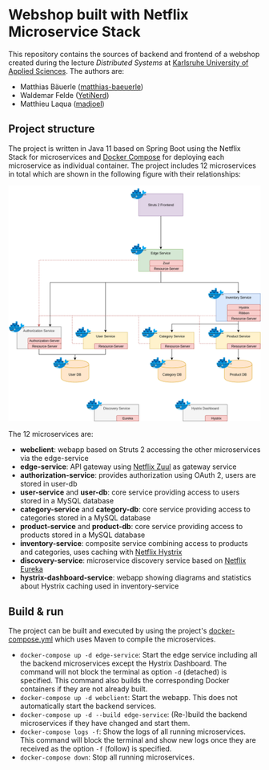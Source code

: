 # Webshop built with Netflix Microservice Stack

This repository contains the sources of backend and frontend of a webshop created during the lecture *Distributed Systems* at [Karlsruhe University of Applied Sciences](https://www.hs-karlsruhe.de/). The authors are:

- Matthias Bäuerle ([matthias-baeuerle](https://github.com/matthias-baeuerle))
- Waldemar Felde ([YetiNerd](https://github.com/YetiNerd))
- Matthieu Laqua ([madjoel](https://github.com/madjoel))

## Project structure

The project is written in Java 11 based on Spring Boot using the Netflix Stack for microservices and [Docker Compose](https://docs.docker.com/compose/) for deploying each microservice as individual container. The project includes 12 microservices in total which are shown in the following figure with their relationships:

![webshop architecture](docs/webshop-architecture.png)

The 12 microservices are:

- **webclient**: webapp based on Struts 2 accessing the other microservices via the edge-service
- **edge-service**: API gateway using [Netflix Zuul](https://github.com/Netflix/zuul) as gateway service
- **authorization-service**: provides authorization using OAuth 2, users are stored in user-db
- **user-service** and **user-db**: core service providing access to users stored in a MySQL database
- **category-service** and **category-db**: core service providing access to categories stored in a MySQL database
- **product-service** and **product-db**: core service providing access to products stored in a MySQL database
- **inventory-service**: composite service combining access to products and categories, uses caching with [Netflix Hystrix](https://github.com/Netflix/Hystrix)
- **discovery-service**: microservice discovery service based on [Netflix Eureka](https://github.com/Netflix/eureka)
- **hystrix-dashboard-service**: webapp showing diagrams and statistics about Hystrix caching used in inventory-service

## Build & run

The project can be built and executed by using the project's [docker-compose.yml](docker-compose.yml) which uses Maven to compile the microservices.

- `docker-compose up -d edge-service`: Start the edge service including all the backend microservices except the Hystrix Dashboard. The command will not block the terminal as option `-d` (detached) is specified. This command also builds the corresponding Docker containers if they are not already built.
- `docker-compose up -d webclient`: Start the webapp. This does not automatically start the backend services.
- `docker-compose up -d --build edge-service`: (Re-)build the backend microservices if they have changed and start them.
- `docker-compose logs -f`: Show the logs of all running microservices. This command will block the terminal and show new logs once they are received as the option `-f` (follow) is specified.
- `docker-compose down`: Stop all running microservices.

